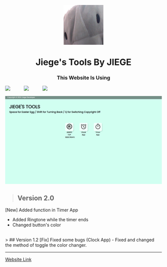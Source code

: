 <p align="center">
  <img width="128" align="center" src="/favicon_io/android-chrome-512x512.png">
</p>
<h1 align="center">Jiege's Tools By JIEGE</h1>

<h3 align="center">This Website Is Using</h3>
<div align="center">
  <div style="display: flex;">
    <img style="width: 60px;" src="https://cdn.jsdelivr.net/gh/devicons/devicon@latest/icons/html5/html5-original.svg">
    <img style="width: 60px;" src="https://cdn.jsdelivr.net/gh/devicons/devicon@latest/icons/css3/css3-original.svg">
    <img style="width: 60px;" src="https://cdn.jsdelivr.net/gh/devicons/devicon@latest/icons/javascript/javascript-original.svg">
  </div>
</div>
<br>

<div align="center">
  <img src="/screenshot/screenshot.png">
</div>

> ## Version 2.0
[New] Added function in Timer App
- Added Ringtone while the timer ends
- Changed button's color
<br>
> ## Version 1.2
[Fix] Fixed some bugs (Clock App)
- Fixed and changed the method of toggle the color changer.
<br/>
<hr>

[Website Link](https://jiegetools.netlify.app/)

